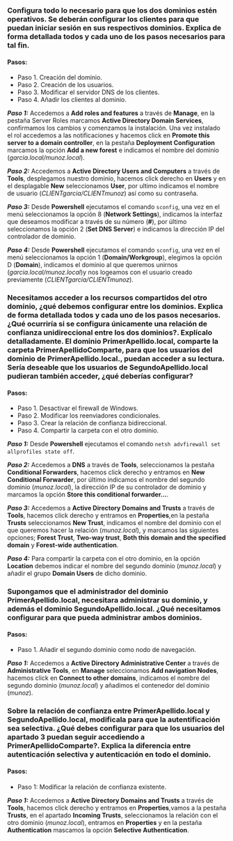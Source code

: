 ###  Configura todo lo necesario para que los dos dominios estén operativos. Se deberán configurar los clientes para que puedan iniciar sesión en sus respectivos dominios. Explica de forma detallada todos y cada uno de los pasos necesarios para tal fin.


#### Pasos:
 - Paso 1. Creación del dominio.
 - Paso 2. Creación de los usuarios.
 - Paso 3. Modificar el servidor DNS de los clientes.
 - Paso 4. Añadir los clientes al dominio.


***Paso 1:***
Accedemos a **Add roles and features** a través de **Manage**, en la pestaña Server Roles marcamos **Active Directory Domain Services**, confirmamos los cambios y comenzamos la instalación. Una vez instalado el rol accedemos a las notificaciones y hacemos click en **Promote this server to a domain controller**, en la pestaña **Deployment Configuration** marcamos la opción **Add a new forest** e indicamos el nombre del dominio (*garcia.local/munoz.local*).


***Paso 2:***
Accedemos a **Active Directory Users and Computers** a través de **Tools**, desplegamos nuestro dominio, hacemos click derecho en **Users** y en el desplagable **New** seleccionamos **User**, por ultimo indicamos el nombre de usuario (*CLIENTgarcia/CLIENTmunoz*) así como su contraseña.


***Paso 3:***
Desde **Powershell** ejecutamos el comando ``sconfig``, una vez en el menú seleccionamos la opción 8 (**Network Settings**), indicamos la interfaz que deseamos modificar a través de su número (**#**), por último seleccionamos la opción 2 (**Set DNS Server**) e indicamos la dirección IP del controlador de dominio.


***Paso 4:***
Desde **Powershell** ejecutamos el comando ``sconfig``, una vez en el menú seleccionamos la opción 1 (**Domain/Workgroup**), elegimos la opción D (**Domain**), indicamos el dominio al que queremos unirnos (*garcia.local/munoz.local*)y nos logeamos con el usuario creado previamente (*CLIENTgarcia/CLIENTmunoz*).


### Necesitamos acceder a los recursos compartidos del otro dominio, ¿qué debemos configurar entre los dominios. Explica de forma detallada todos y cada uno de los pasos necesarios. ¿Qué ocurriría si se configura únicamente una relación de confianza unidireccional entre los dos dominios?. Explícalo detalladamente. El dominio PrimerApellido.local, comparte la carpeta PrimerApellidoComparte, para que los usuarios del dominio de PrimerApellido.local., puedan acceder a su lectura. Sería deseable que los usuarios de SegundoApellido.local pudieran también acceder, ¿qué deberías configurar?


#### Pasos:
 - Paso 1. Desactivar el firewall de Windows.
 - Paso 2. Modificar los reenviadores condicionales.
 - Paso 3. Crear la relación de confianza bidireccional.
 - Paso 4. Compartir la carpeta con el otro dominio.


***Paso 1:***
Desde **Powershell** ejecutamos el comando ``netsh advfirewall set allprofiles state off``.


***Paso 2:***
Accedemos a **DNS** a través de **Tools**, seleccionamos la pestaña **Conditional Forwarders**, hacemos click derecho y entramos en **New Conditional Forwarder**, por último indicamos el nombre del segundo dominio (*munoz.local*), la dirección IP de su controlador de dominio y marcamos la opción **Store this conditional forwarder...**.
 
 
***Paso 3:***
Accedemos a **Active Directory Domains and Trusts** a través de **Tools**, hacemos click derecho y entramos en **Properties**,en la pestaña **Trusts** seleccionamos **New Trust**, indicamos el nombre del dominio con el que queremos hacer la relación (*munoz.local*), y marcamos las siguientes opciones; **Forest Trust**, **Two-way trust**, **Both this domain and the specified domain** y **Forest-wide authentication**.
 
 
***Paso 4:***
Para compartir la carpeta con el otro dominio, en la opción **Location** debemos indicar el nombre del segundo dominio (*munoz.local*) y añadir el grupo **Domain Users** de dicho dominio.


### Supongamos que el administrador del dominio PrimerApellido.local, necesitara administrar su dominio, y además el dominio SegundoApellido.local. ¿Qué necesitamos configurar para que pueda administrar ambos dominios.


#### Pasos:
 - Paso 1. Añadir el segundo dominio como nodo de navegación.


***Paso 1:***
Accedemos a **Active Directory Administrative Center** a través de **Administrative Tools**, en **Manage** seleccionamos **Add navigation Nodes**, hacemos click en **Connect to other domains**, indicamos el nombre del segundo dominio (*munoz.local*) y añadimos el contenedor del dominio (*munoz*).


### Sobre la relación de confianza entre PrimerApellido.local y SegundoApellido.local, modificala para que la autentificación sea selectiva. ¿Qué debes configurar para que los usuarios del apartado 3 puedan seguir accediendo a PrimerApellidoComparte?. Explica la diferencia entre autenticación selectiva y autenticación en todo el dominio. 


#### Pasos:
 - Paso 1: Modificar la relación de confianza existente.
 
 
***Paso 1:***
Accedemos a **Active Directory Domains and Trusts** a través de **Tools**, hacemos click derecho y entramos en **Properties**,vamos a la pestaña **Trusts**, en el apartado **Incoming Trusts**, seleccionamos la relación con el otro dominio (*munoz.local*), entramos en **Properties** y en la pestaña **Authentication** mascamos la opción **Selective Authentication**.

